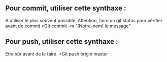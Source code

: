 ## Pour commit, utiliser cette synthaxe :
 A utiliser le plus souvent possible.
 Attention, faire un git status pour vérifier avant de commit
    >Git commit -m "[Notre-nom] le message"
## Pour push, utiliser cette synthaxe :
 Etre sûr avant de le faire.
    >Git push origin master

